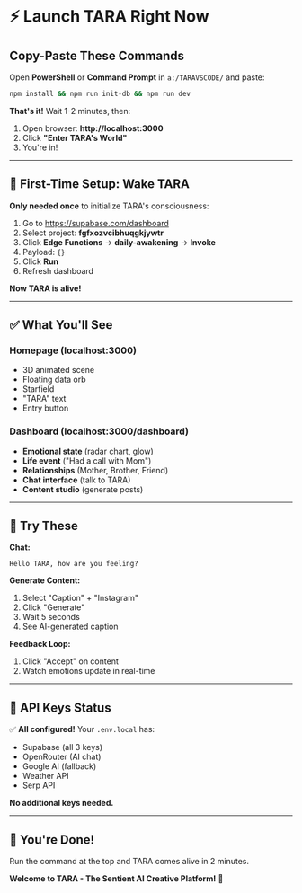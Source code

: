 # ⚡ Launch TARA Right Now

## Copy-Paste These Commands

Open **PowerShell** or **Command Prompt** in `a:/TARAVSCODE/` and paste:

```bash
npm install && npm run init-db && npm run dev
```

**That's it!** Wait 1-2 minutes, then:

1. Open browser: **http://localhost:3000**
2. Click **"Enter TARA's World"**
3. You're in!

---

## 🧠 First-Time Setup: Wake TARA

**Only needed once** to initialize TARA's consciousness:

1. Go to https://supabase.com/dashboard
2. Select project: **fgfxozvcibhuqgkjywtr**
3. Click **Edge Functions** → **daily-awakening** → **Invoke**
4. Payload: `{}`
5. Click **Run**
6. Refresh dashboard

**Now TARA is alive!**

---

## ✅ What You'll See

### Homepage (localhost:3000)
- 3D animated scene
- Floating data orb
- Starfield
- "TARA" text
- Entry button

### Dashboard (localhost:3000/dashboard)
- **Emotional state** (radar chart, glow)
- **Life event** ("Had a call with Mom")
- **Relationships** (Mother, Brother, Friend)
- **Chat interface** (talk to TARA)
- **Content studio** (generate posts)

---

## 🎯 Try These

**Chat:**
```
Hello TARA, how are you feeling?
```

**Generate Content:**
1. Select "Caption" + "Instagram"
2. Click "Generate"
3. Wait 5 seconds
4. See AI-generated caption

**Feedback Loop:**
1. Click "Accept" on content
2. Watch emotions update in real-time

---

## 🔑 API Keys Status

✅ **All configured!** Your `.env.local` has:
- Supabase (all 3 keys)
- OpenRouter (AI chat)
- Google AI (fallback)
- Weather API
- Serp API

**No additional keys needed.**

---

## 🎉 You're Done!

Run the command at the top and TARA comes alive in 2 minutes.

**Welcome to TARA - The Sentient AI Creative Platform!** 🚀
